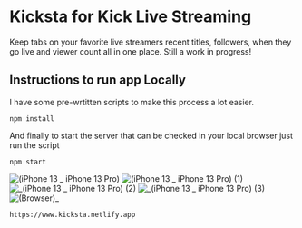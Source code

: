 # Kicksta for Kick Live Streaming
Keep tabs on your favorite live streamers recent titles, followers, when they go live and viewer count all in one place. Still a work in progress!

## Instructions to run app Locally 

I have some pre-wrtitten scripts to make this process a lot easier. 

` npm install `

And finally to start the server that can be checked in your local browser just run the script

```npm start```

![(iPhone 13 _ iPhone 13 Pro)](https://github.com/r0nn13g/Kicksta-for-kick-live-streaming/assets/86433181/b0f18c76-60e1-4145-a452-bf65110e979b)
![(iPhone 13 _ iPhone 13 Pro) (1)](https://github.com/r0nn13g/Kicksta-for-kick-live-streaming/assets/86433181/2c63887b-d0a3-4d4a-a305-d95c97813ac4)
![_(iPhone 13 _ iPhone 13 Pro) (2)](https://github.com/r0nn13g/Kicksta-for-kick-live-streaming/assets/86433181/d0c30589-c0b7-47d2-b251-591c87ce0abd)
![_(iPhone 13 _ iPhone 13 Pro) (3)](https://github.com/r0nn13g/Kicksta-for-kick-live-streaming/assets/86433181/a2130c89-b62b-434f-9fd3-71c3653de767)
![ (Browser)_](https://github.com/r0nn13g/Kicksta-for-kick-live-streaming/assets/86433181/14beb025-c41a-4c0e-a812-c738f8feaeab)


```https://www.kicksta.netlify.app```
